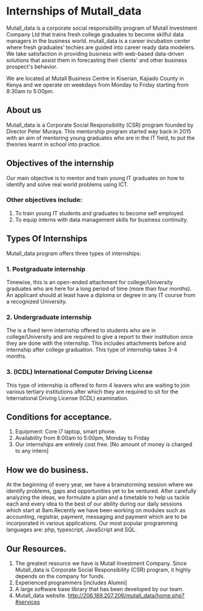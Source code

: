 # Internships of Mutall_data
Mutall_data is a corporate social responsibility program of Mutall Investment Company Ltd that trains fresh college graduates to become skilful data managers in the business world. mutall_data is a career incubation center where fresh graduates’ techies are guided into career ready data modelers.
We take satisfaction in providing business with web-based data-driven solutions that assist them in forecasting their clients' and other business prospect's behavior.

We are located at Mutall Business Centre in Kiserian, Kajiado County in Kenya and we operate on weekdays from Monday to Friday starting from 8:30am to 5:00pm.

## About us
Mutall_data is a Corporate Social Responsibility (CSR) program founded by Director Peter Muraya.
This mentorship program started way back in 2015 with an aim of mentoring young graduates who are in the IT field, to put the theories learnt in school into practice. 

## Objectives of the internship
Our main objective is to mentor and train young IT graduates on how to identify and solve real world problems using ICT.

### Other objectives include:
1. To train young IT students and graduates to become self employed.
2. To equip interns with data management skills for business continuity.

## Types Of Internships
Mutall_data program offers three types of internships:

### 1. Postgraduate internship
Timewise, this is an open-ended attachment for college/University graduates who are here for a long period of time (more than four months).
An applicant should at least have a diploma or degree in any IT course from a recognized University.

### 2. Undergraduate internship
 The is a fixed term internship offered to students who are in college/University and are required to give a report to their institution once they are done with the internship. This includes attachments before and internship after college graduation. This type of internship takes 3-4 months.

 ### 3. (ICDL) International Computer Driving License
 This type of internship is offered to form 4 leavers who are waiting to join various tertiary institutions after which they are required to sit for the International Driving License (ICDL) examination.

 ## Conditions for acceptance.
1. Equipment: Core i7 laptop, smart phone.
2. Availability from 8:00am to 5:00pm, Monday to Friday
3. Our internships are entirely cost free. [No amount of money is charged to any intern]

 ## How we do business.
 At the beginning of every year, we have a brainstorming session where we identify problems, gaps and opportunities yet to be ventured. After carefully analyzing the ideas, we formulate a plan and a timetable to help us tackle each and every idea to the best of our ability during our daily sessions which start at 8am.Recently we have been working on modules such as accounting, registrar, payment, messaging and payment which are to be incorporated in various applications.
Our most popular programming languages are: php, typescript, JavaScript and SQL.

## Our Resources.
1. The greatest resource we have is Mutall Investment Company. Since Mutall_data is Corporate Social Responsibility (CSR) program, it highly depends on the company for funds.
2. Experienced programmers [includes Alumni]
3. A large software base library that has been developed by our team.
4. Mutall_data website. http://206.189.207.206/mutall_data/home.php?#services

